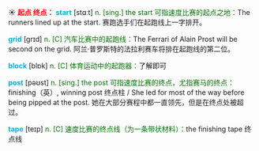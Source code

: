 ☀ <font color="red">**起点 终点：**</font>
<font color="sky blue">**start**</font> [stɑːt] 
<font color="rgb(227, 108, 9)">n. [sing.] the start 可指速度比赛的起点之地：</font>The runners lined up at the start. 赛跑选手们在起跑线上一字排开。
           
<font color="sky blue">**grid**</font> [grɪd]
<font color="rgb(227, 108, 9)">n. [C] 汽车比赛中的起跑线：</font>The Ferrari of Alain Prost will be second on the grid. 阿兰·普罗斯特的法拉利赛车将排在起跑线的第二位。
 
<font color="sky blue">**block**</font> [blɒk] 
<font color="rgb(227, 108, 9)">n. [C] 体育运动中的起跑器：</font>了解即可

<font color="sky blue">**post**</font> [pəʊst] 
<font color="rgb(227, 108, 9)">n. [sing.] the post 可指速度比赛的终点，尤指赛马的终点：</font>finishing（英）, winning post 终点柱 / She led for most of the way before being pipped at the post. 她在大部分赛程中都一直领先，但是在终点处被超过。

<font color="sky blue">**tape**</font> [teɪp] 
<font color="rgb(227, 108, 9)">n. [C] 速度比赛的终点线（为一条带状材料）：</font>the finishing tape 终点线
